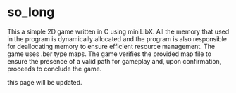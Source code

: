 # so_long

This a simple 2D game written in C using miniLibX. All the memory that used in the program is dynamically allocated and the program is also responsible for deallocating memory to ensure efficient resource management. The game uses .ber type maps. The game verifies the provided map file to ensure the presence of a valid path for gameplay and, upon confirmation, proceeds to conclude the game. 

this page will be updated.
